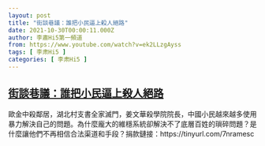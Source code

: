```yaml
---
layout: post
title: "街談巷議：誰把小民逼上殺人絕路"
date: 2021-10-30T00:00:11.000Z
author: 李肅Hi5第一頻道
from: https://www.youtube.com/watch?v=ek2LLzgAyss
tags: [ 李肃Hi5 ]
categories: [ 李肃Hi5 ]
---
```

<!--1635552011000-->
[街談巷議：誰把小民逼上殺人絕路](https://www.youtube.com/watch?v=ek2LLzgAyss)
------

<div>
歐金中殺鄰居，湖北村支書全家滅門，姜文華殺學院院長，中國小民越來越多使用暴力解決自己的問題。為什麼龐大的維穩系統卻解決不了底層百姓的瑣碎問題？是什麼讓他們不再相信合法渠道和手段？捐款鏈接：https://tinyurl.com/7nramesc
</div>
